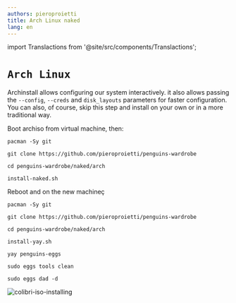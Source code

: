 ```yaml
---
authors: pieroproietti
title: Arch Linux naked
lang: en
---
```

import Translactions from '@site/src/components/Translactions';

<Translactions />

# `Arch Linux`
Archinstall allows configuring our system interactively. it also allows passing the ```--config```, ```--creds``` and ```disk_layouts``` parameters for faster configuration. You can also, of course, skip this step and install on your own or in a more traditional way.

Boot archiso from virtual machine, then:

`pacman -Sy git`

`git clone https://github.com/pieroproietti/penguins-wardrobe`

`cd penguins-wardrobe/naked/arch`

`install-naked.sh`


Reboot and on the new machineç

`pacman -Sy git`

`git clone https://github.com/pieroproietti/penguins-wardrobe`

`cd penguins-wardrobe/naked/arch`

`install-yay.sh`

`yay penguins-eggs`

`sudo eggs tools clean`

`sudo eggs dad -d`


![colibri-iso-installing](/images/arch-naked/colibri-iso-installing.png)
